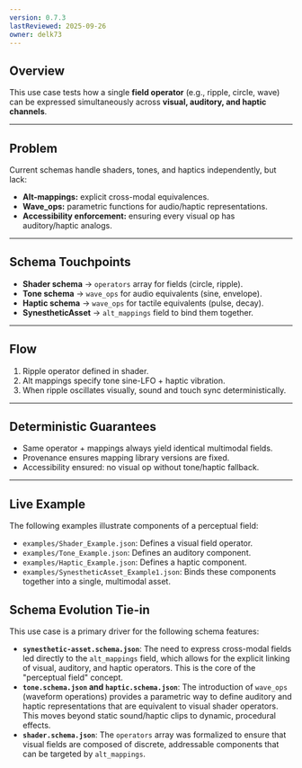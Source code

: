```yaml
---
version: 0.7.3
lastReviewed: 2025-09-26
owner: delk73
---
```


## **Overview**

This use case tests how a single **field operator** (e.g., ripple, circle, wave) can be expressed simultaneously across **visual, auditory, and haptic channels**.

---

## **Problem**

Current schemas handle shaders, tones, and haptics independently, but lack:

* **Alt-mappings:** explicit cross-modal equivalences.
* **Wave\_ops:** parametric functions for audio/haptic representations.
* **Accessibility enforcement:** ensuring every visual op has auditory/haptic analogs.

---

## **Schema Touchpoints**

* **Shader schema** → `operators` array for fields (circle, ripple).
* **Tone schema** → `wave_ops` for audio equivalents (sine, envelope).
* **Haptic schema** → `wave_ops` for tactile equivalents (pulse, decay).
* **SynestheticAsset** → `alt_mappings` field to bind them together.

---

## **Flow**

1. Ripple operator defined in shader.
2. Alt mappings specify tone sine-LFO + haptic vibration.
3. When ripple oscillates visually, sound and touch sync deterministically.

---

## **Deterministic Guarantees**

* Same operator + mappings always yield identical multimodal fields.
* Provenance ensures mapping library versions are fixed.
* Accessibility ensured: no visual op without tone/haptic fallback.

---

## **Live Example**

The following examples illustrate components of a perceptual field:

*   `examples/Shader_Example.json`: Defines a visual field operator.
*   `examples/Tone_Example.json`: Defines an auditory component.
*   `examples/Haptic_Example.json`: Defines a haptic component.
*   `examples/SynestheticAsset_Example1.json`: Binds these components together into a single, multimodal asset.

## **Schema Evolution Tie-in**

This use case is a primary driver for the following schema features:

*   **`synesthetic-asset.schema.json`**: The need to express cross-modal fields led directly to the `alt_mappings` field, which allows for the explicit linking of visual, auditory, and haptic operators. This is the core of the "perceptual field" concept.
*   **`tone.schema.json` and `haptic.schema.json`**: The introduction of `wave_ops` (waveform operations) provides a parametric way to define auditory and haptic representations that are equivalent to visual shader operators. This moves beyond static sound/haptic clips to dynamic, procedural effects.
*   **`shader.schema.json`**: The `operators` array was formalized to ensure that visual fields are composed of discrete, addressable components that can be targeted by `alt_mappings`.